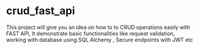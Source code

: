 # crud_fast_api
This project will give you an idea on how to to CRUD operations easily with FAST API, It demonstrate basic functionalities like request validation, working with database using SQL Alchemy , Secure endpoints with JWT etc
